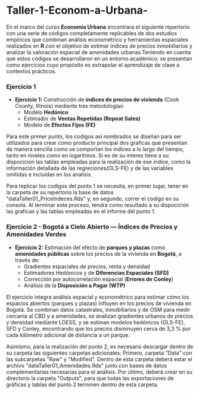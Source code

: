 # Taller-1-Econom-a-Urbana-
En el  marco del curso **Economía Urbana** encontrara el siguiente repertorio con una serie de códigos completamente replicables de dos estudios empíricos que combinan análisis econométrico y herramientas espaciales realizados en **R**.con el objetivo de estimar índices de precios inmobiliarios y analizar la valoración espacial de amenidades urbanas.Teniendo en cuenta que estos códigos se desarrollaron en un entorno académico; se presentan como ejercicios cuyo propósito es extrapolar el aprendizaje de clase a contextos prácticos. 

### Ejercicio 1

- **Ejercicio 1:** Construcción de **índices de precios de vivienda** (Cook County, Illinois) mediante tres metodologías:
  - Modelo **Hedónico**
  - Estimador de **Ventas Repetidas (Repeat Sales)**
  - Modelo de **Efectos Fijos (FE)**
 
  
Para este primer punto, los codigos así nombrados se diseñan para ser utilizados para crear como producto principal dos graficas que presentan de manera sencilla como se comportan los indices a lo largo del tiempo, tanto en niveles como en logaritmos. Si es de su interes tiene a su dispocicion las tablas empleadas para la realización de ese indice, como la información detallada de las regreciones(OLS-FE) y de las variables omitidas e incluidas en los analisis. 

Para replicar los codigos del punto 1 se necesita, en primer lugar, tener en la carpeta de su repertorio la base de datos "dataTaller01_PriceIndeces.Rds" y, en segundo, correr el codigo en su consola. Al terminar este proceso, tendra como resultado a su dispocición las graficas y las tablas empleadas en el informe del punto 1.



### Ejercicio 2 - Bogotá a Cielo Abierto — Índices de Precios y Amenidades Verdes

- **Ejercicio 2:** Estimación del efecto de **parques y plazas** como **amenidades públicas** sobre los precios de la vivienda en **Bogotá**, a través de:
  - Gradientes espaciales de precios, renta y densidad
  - Estimadores Hedónicos y de **Diferencias Espaciales (SFD)**
  - Corrección por autocorrelación espacial (**Errores de Conley**)
  - Análisis de la **Disposición a Pagar (WTP)**

El ejercicio integra análisis espacial y econométrico para estimar cómo los espacios abiertos (parques y plazas) influyen en los precios de vivienda en Bogotá. Se combinan datos catastrales, inmobiliarios y de OSM para medir cercanía al CBD y a amenidades, se analizan gradientes urbanos de precios y densidad mediante LOESS, y se estiman modelos hedónicos (OLS-FE), SFD y Conley, encontrando que los precios disminuyen cerca de 3,3 % por cada kilómetro adicional de distancia a un parque.

Asimismo, para la realización del punto 2, es necesario descargar dentro de su carpeta las siguientes carpetas adicionales: Primero, carpeta "Data" con las subcarpetas "Raw" y "Modified". Dentro de esta carpeta deberá estar el archivo "dataTaller01_Amenidades.Rds" junto con bases de datos complementarias necesarias para el análisis. Por último, deberá crear en su directorio la carpeta "Outputs", para que todas las exportaciones de gráficas y tablas del punto 2 terminen dentro de esta carpeta.


